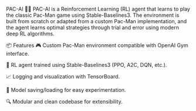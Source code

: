 PAC-AI 🧠👾
PAC-AI is a Reinforcement Learning (RL) agent that learns to play the classic Pac-Man game using Stable-Baselines3. The environment is built from scratch or adapted from a custom Pac-Man implementation, and the agent learns optimal strategies through trial and error using modern deep RL algorithms.

📦 Features
🎮 Custom Pac-Man environment compatible with OpenAI Gym interface.

🧠 RL agent trained using Stable-Baselines3 (PPO, A2C, DQN, etc.).

📈 Logging and visualization with TensorBoard.

💾 Model saving/loading for easy experimentation.

🔍 Modular and clean codebase for extensibility.

